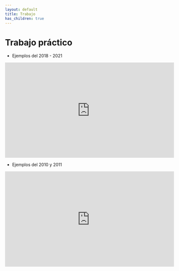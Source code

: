 ```yaml
---
layout: default
title: Trabajo
has_children: true
---
```


# Trabajo práctico

- Ejemplos del 2018 - 2021
<iframe width="560" height="315" src="https://www.youtube.com/embed/fFMRj7Eu8sU" title="YouTube video player" frameborder="0" allow="accelerometer; autoplay; clipboard-write; encrypted-media; gyroscope; picture-in-picture; web-share" allowfullscreen></iframe>

- Ejemplos del 2010 y 2011
<iframe width="560" height="315" src="https://www.youtube.com/embed/_H14wuYXLd4" title="YouTube video player" frameborder="0" allow="accelerometer; autoplay; clipboard-write; encrypted-media; gyroscope; picture-in-picture; web-share" allowfullscreen></iframe>
